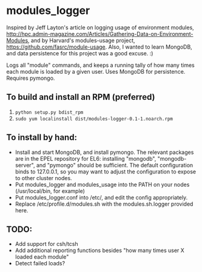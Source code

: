 modules_logger
==========================

Inspired by Jeff Layton's article on logging usage of environment modules,
http://hpc.admin-magazine.com/Articles/Gathering-Data-on-Environment-Modules,
and by Harvard's modules-usage project, https://github.com/fasrc/module-usage.
Also, I wanted to learn MongoDB, and data persistence for this project was
a good excuse. :)

Logs all "module" commands, and keeps a running tally of how many times each
module is loaded by a given user. Uses MongoDB for persistence. Requires pymongo.

## To build and install an RPM (preferred) ##
1. `python setup.py bdist_rpm`
2. `sudo yum localinstall dist/modules-logger-0.1-1.noarch.rpm`

## To install by hand: ##
* Install and start MongoDB, and install pymongo. The relevant packages are in 
the EPEL repository for EL6: installing "mongodb", "mongodb-server", and 
"pymongo" should be sufficient. The default configuration binds to 127.0.0.1, so 
you may want to adjust the configuration to expose to other cluster nodes.
* Put modules_logger and modules_usage into the PATH on your nodes (/usr/local/bin, 
for example)
* Put modules_logger.conf into /etc/, and edit the config appropriately.
* Replace /etc/profile.d/modules.sh with the modules.sh.logger provided here.

## TODO: ##
* Add support for csh/tcsh
* Add additional reporting functions besides "how many times user X 
loaded each module"
* Detect failed loads?
